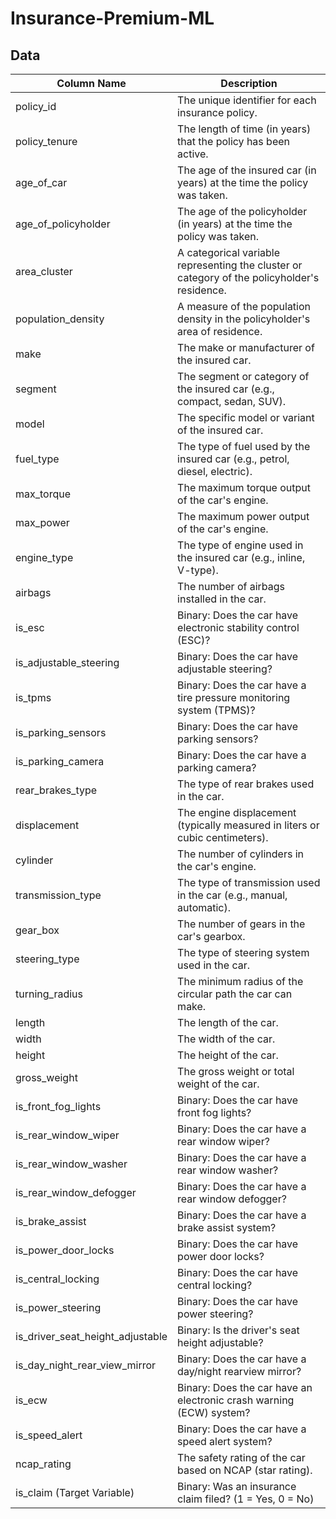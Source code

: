 # Insurance-Premium-ML


## Data
| Column Name                       | Description                                                                                  |
|-----------------------------------|----------------------------------------------------------------------------------------------|
| policy_id                         | The unique identifier for each insurance policy.                                             |
| policy_tenure                     | The length of time (in years) that the policy has been active.                               |
| age_of_car                        | The age of the insured car (in years) at the time the policy was taken.                      |
| age_of_policyholder               | The age of the policyholder (in years) at the time the policy was taken.                     |
| area_cluster                      | A categorical variable representing the cluster or category of the policyholder's residence. |
| population_density                | A measure of the population density in the policyholder's area of residence.                |
| make                              | The make or manufacturer of the insured car.                                                |
| segment                           | The segment or category of the insured car (e.g., compact, sedan, SUV).                     |
| model                             | The specific model or variant of the insured car.                                            |
| fuel_type                         | The type of fuel used by the insured car (e.g., petrol, diesel, electric).                  |
| max_torque                        | The maximum torque output of the car's engine.                                              |
| max_power                         | The maximum power output of the car's engine.                                               |
| engine_type                       | The type of engine used in the insured car (e.g., inline, V-type).                          |
| airbags                           | The number of airbags installed in the car.                                                 |
| is_esc                            | Binary: Does the car have electronic stability control (ESC)?                               |
| is_adjustable_steering            | Binary: Does the car have adjustable steering?                                              |
| is_tpms                           | Binary: Does the car have a tire pressure monitoring system (TPMS)?                         |
| is_parking_sensors                | Binary: Does the car have parking sensors?                                                  |
| is_parking_camera                 | Binary: Does the car have a parking camera?                                                 |
| rear_brakes_type                  | The type of rear brakes used in the car.                                                    |
| displacement                      | The engine displacement (typically measured in liters or cubic centimeters).                |
| cylinder                          | The number of cylinders in the car's engine.                                                |
| transmission_type                 | The type of transmission used in the car (e.g., manual, automatic).                         |
| gear_box                          | The number of gears in the car's gearbox.                                                   |
| steering_type                     | The type of steering system used in the car.                                                |
| turning_radius                    | The minimum radius of the circular path the car can make.                                   |
| length                            | The length of the car.                                                                       |
| width                             | The width of the car.                                                                        |
| height                            | The height of the car.                                                                       |
| gross_weight                      | The gross weight or total weight of the car.                                                |
| is_front_fog_lights               | Binary: Does the car have front fog lights?                                                 |
| is_rear_window_wiper              | Binary: Does the car have a rear window wiper?                                              |
| is_rear_window_washer             | Binary: Does the car have a rear window washer?                                             |
| is_rear_window_defogger           | Binary: Does the car have a rear window defogger?                                           |
| is_brake_assist                   | Binary: Does the car have a brake assist system?                                            |
| is_power_door_locks               | Binary: Does the car have power door locks?                                                 |
| is_central_locking                | Binary: Does the car have central locking?                                                  |
| is_power_steering                 | Binary: Does the car have power steering?                                                   |
| is_driver_seat_height_adjustable  | Binary: Is the driver's seat height adjustable?                                             |
| is_day_night_rear_view_mirror     | Binary: Does the car have a day/night rearview mirror?                                       |
| is_ecw                            | Binary: Does the car have an electronic crash warning (ECW) system?                         |
| is_speed_alert                    | Binary: Does the car have a speed alert system?                                             |
| ncap_rating                       | The safety rating of the car based on NCAP (star rating).                                   |
| is_claim (Target Variable)        | Binary: Was an insurance claim filed? (1 = Yes, 0 = No)                                     |
